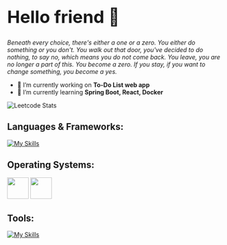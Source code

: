 <h1 style="font-size: 40px;">Hello friend 👋 </h1>
<p><i>
   Beneath every choice, there's either a one or a zero.
   You either do something or you don't. You walk out that door, you've decided to do nothing, to say no, which means you do not come back. You leave, you are no longer a part of this. You become a zero.
   If you stay, if you want to change something, you become a yes.
   </i>
</p>

- 🔭 I’m currently working on **To-Do List web app**
- 🌱 I’m currently learning **Spring Boot, React, Docker**

![Leetcode Stats](https://leetcode.card.workers.dev/milos970?theme=nord&font=source_code_pro&extension=null)


<h2 align="left">Languages & Frameworks:</h2>

[![My Skills](https://skillicons.dev/icons?i=java,cpp,js,bash,html,css,mysql,postgres,spring,bootstrap&perline=8)](https://skillicons.dev)

<h2 align="left">Operating Systems:</h2>

<span><img height="50" src="https://user-images.githubusercontent.com/25181517/186884150-05e9ff6d-340e-4802-9533-2c3f02363ee3.png"></span>
<span><img height="50" src="https://user-images.githubusercontent.com/25181517/186884153-99edc188-e4aa-4c84-91b0-e2df260ebc33.png"></span>

<h2 align="left">Tools:</h2>

[![My Skills](https://skillicons.dev/icons?i=git,postman&perline=5)](https://skillicons.dev)
